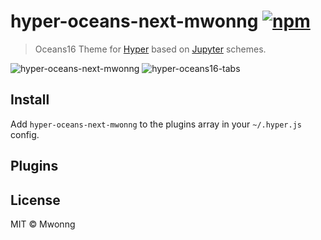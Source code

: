 # hyper-oceans-next-mwonng [![npm](https://img.shields.io/badge/npm-0.0.1-brightgreen.svg)](https://www.npmjs.com/package/hyper-oceans-next-mwonng) 

> Oceans16 Theme for [Hyper](https://hyper.is) based on [Jupyter](https://github.com/dunovank/jupyter-themes) schemes.

![hyper-oceans-next-mwonng](https://cloud.githubusercontent.com/assets/1430576/21891998/9ab0b824-d8d5-11e6-954a-41e9906e4b66.png)
![hyper-oceans16-tabs](https://cloud.githubusercontent.com/assets/1430576/21892002/9c0c05d4-d8d5-11e6-859d-e0048d46de1f.png)


## Install

Add `hyper-oceans-next-mwonng` to the plugins array in your `~/.hyper.js` config.


## Plugins




## License

MIT © Mwonng
